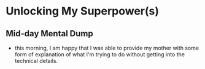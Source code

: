 # Unlocking My Superpower(s)

## Mid-day Mental Dump

- this morning, I am happy that I was able to provide my mother with some form of explanation of what I'm trying to do without getting into the technical details.
